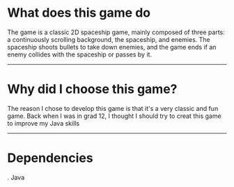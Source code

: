 # What does this game do

The game is a classic 2D spaceship game, mainly composed of three parts: a continuously scrolling background, the spaceship, and enemies. The spaceship shoots bullets to take down enemies, and the game ends if an enemy collides with the spaceship or passes by it.

---
# Why did I choose this game?

The reason I chose to develop this game is that it's a very classic and fun game. Back when I was in grad 12, I thought I should try to creat this game to improve my Java skills

---
# Dependencies
. Java
